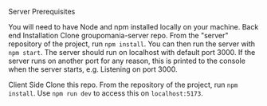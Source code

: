 Server Prerequisites

You will need to have Node and npm installed locally on your machine.
Back end Installation
Clone groupomania-server repo. From the "server" repository of the project, run `npm install`. You can then run the server with `npm start`. The server should run on localhost with default port 3000. If the server runs on another port for any reason, this is printed to the console when the server starts, e.g. Listening on port 3000.

Client Side
Clone this repo. From the repository of the project, run `npm install`. Use `npm run dev` to access this on `localhost:5173`.

